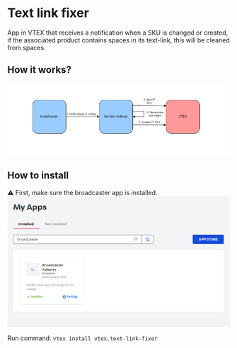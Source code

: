 # Text link fixer

App in VTEX that receives a notification when a SKU is changed or created, if the associated product contains spaces in its text-link, this will be cleaned from spaces.

## How it works?

![diagram](images/diagram.png)

## How to install

⚠️ First, make sure the broadcaster app is installed.
![my-apps](images/apps.png)

Run command: `vtex install vtex.text-link-fixer`
